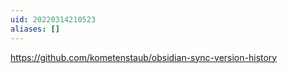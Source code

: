 ```yaml
---
uid: 20220314210523
aliases: []
---
```

https://github.com/kometenstaub/obsidian-sync-version-history